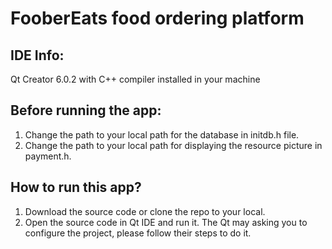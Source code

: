 # FooberEats food ordering platform

## IDE Info:
Qt Creator 6.0.2
with C++ compiler installed in your machine

## Before running the app:
1. Change the path to your local path for the database in initdb.h file.
2. Change the path to your local path for displaying the resource picture in payment.h. 

## How to run this app?
1. Download the source code or clone the repo to your local. 
2. Open the source code in Qt IDE and run it. The Qt may asking you to configure the project, please follow their steps to do it.

